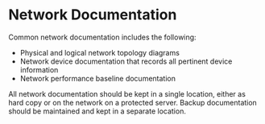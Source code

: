 # Network Documentation

Common network documentation includes the following:

* Physical and logical network topology diagrams
* Network device documentation that records all pertinent device information
* Network performance baseline documentation

All network documentation should be kept in a single location, either as hard copy or on the network on a protected server. Backup documentation should be maintained and kept in a separate location.
